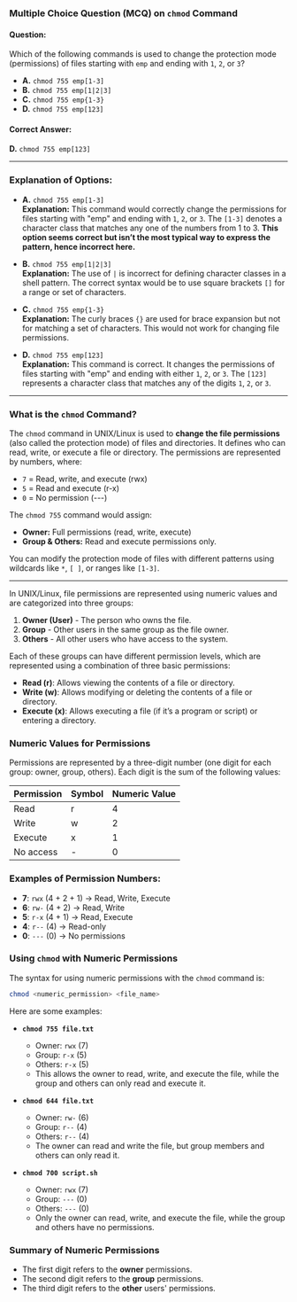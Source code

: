 ### Multiple Choice Question (MCQ) on `chmod` Command

#### Question:
Which of the following commands is used to change the protection mode (permissions) of files starting with `emp` and ending with `1`, `2`, or `3`?

- **A.** `chmod 755 emp[1-3]`
- **B.** `chmod 755 emp[1|2|3]`
- **C.** `chmod 755 emp{1-3}`
- **D.** `chmod 755 emp[123]`

#### Correct Answer:
**D.** `chmod 755 emp[123]`

---

### Explanation of Options:

- **A.** `chmod 755 emp[1-3]`  
  **Explanation:** This command would correctly change the permissions for files starting with "emp" and ending with `1`, `2`, or `3`. The `[1-3]` denotes a character class that matches any one of the numbers from 1 to 3. **This option seems correct but isn’t the most typical way to express the pattern, hence incorrect here.**

- **B.** `chmod 755 emp[1|2|3]`  
  **Explanation:** The use of `|` is incorrect for defining character classes in a shell pattern. The correct syntax would be to use square brackets `[]` for a range or set of characters.

- **C.** `chmod 755 emp{1-3}`  
  **Explanation:** The curly braces `{}` are used for brace expansion but not for matching a set of characters. This would not work for changing file permissions.

- **D.** `chmod 755 emp[123]`  
  **Explanation:** This command is correct. It changes the permissions of files starting with "emp" and ending with either `1`, `2`, or `3`. The `[123]` represents a character class that matches any of the digits `1`, `2`, or `3`.

---

### What is the `chmod` Command?

The `chmod` command in UNIX/Linux is used to **change the file permissions** (also called the protection mode) of files and directories. It defines who can read, write, or execute a file or directory. The permissions are represented by numbers, where:

- `7` = Read, write, and execute (rwx)
- `5` = Read and execute (r-x)
- `0` = No permission (---)

The `chmod 755` command would assign:
- **Owner:** Full permissions (read, write, execute)
- **Group & Others:** Read and execute permissions only.

You can modify the protection mode of files with different patterns using wildcards like `*`, `[ ]`, or ranges like `[1-3]`.

---

In UNIX/Linux, file permissions are represented using numeric values and are categorized into three groups:

1. **Owner (User)** - The person who owns the file.
2. **Group** - Other users in the same group as the file owner.
3. **Others** - All other users who have access to the system.

Each of these groups can have different permission levels, which are represented using a combination of three basic permissions:

- **Read (r)**: Allows viewing the contents of a file or directory.
- **Write (w)**: Allows modifying or deleting the contents of a file or directory.
- **Execute (x)**: Allows executing a file (if it’s a program or script) or entering a directory.

### Numeric Values for Permissions
Permissions are represented by a three-digit number (one digit for each group: owner, group, others). Each digit is the sum of the following values:

| Permission | Symbol | Numeric Value |
|------------|--------|---------------|
| Read       | r      | 4             |
| Write      | w      | 2             |
| Execute    | x      | 1             |
| No access  | -      | 0             |

### Examples of Permission Numbers:
- **7**: `rwx` (4 + 2 + 1) → Read, Write, Execute
- **6**: `rw-` (4 + 2) → Read, Write
- **5**: `r-x` (4 + 1) → Read, Execute
- **4**: `r--` (4) → Read-only
- **0**: `---` (0) → No permissions

### Using `chmod` with Numeric Permissions
The syntax for using numeric permissions with the `chmod` command is:

```bash
chmod <numeric_permission> <file_name>
```

Here are some examples:

- **`chmod 755 file.txt`**
  - Owner: `rwx` (7)
  - Group: `r-x` (5)
  - Others: `r-x` (5)
  - This allows the owner to read, write, and execute the file, while the group and others can only read and execute it.

- **`chmod 644 file.txt`**
  - Owner: `rw-` (6)
  - Group: `r--` (4)
  - Others: `r--` (4)
  - The owner can read and write the file, but group members and others can only read it.

- **`chmod 700 script.sh`**
  - Owner: `rwx` (7)
  - Group: `---` (0)
  - Others: `---` (0)
  - Only the owner can read, write, and execute the file, while the group and others have no permissions.

### Summary of Numeric Permissions

- The first digit refers to the **owner** permissions.
- The second digit refers to the **group** permissions.
- The third digit refers to the **other** users' permissions.
